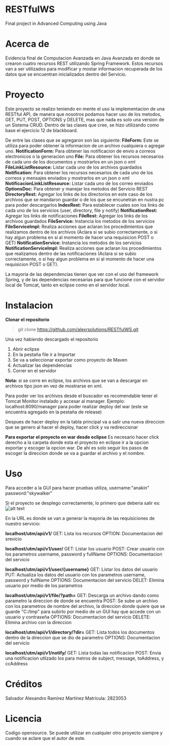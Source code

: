 # RESTfulWS
Final project in Advanced Computing using Java

# Acerca de
Evidencia final de Computacion Avanzada en Java Avanzada en donde se crearon cuatro recursos REST utilizando Spring Framework. Estos recursos van a ser utilizados para modificar y mostar informacion recuperada de los datos que se encuentran inicializados dentro del Servicio.

# Proyecto

Este proyecto se realizo teniendo en mente el uso la implementacion de una RESTful API,
de manera que nosotros podamos hacer uso de los metodos, GET, PUT, POST, OPTIONS y DELETE, mas que nada es solo una version de un Sistema CRUD. Dentro de las clases que cree, se hizo utilizando como base el ejercicio 12 de blackboard.

De entre las clases que se agregaron son las siguiente:
**FileForm:** Este se utiliza para poder obtener la informacion de un archivo cualquiera o agregar uno.
**NotificationForm:** Para obtener las notificacion de envio a correos electronicos o la generacion uno
**File:** Para obtener los recursos necesarios de cada uno de los documentos y mostrarlos en un json o xml
**FileLinkListResource:** Listar cada uno de los archivos guardados
**Notification:** Para obtener los recursos necesarios de cada uno de los correos y mensajes enviados y mostrarlos en un json o xml
**NotificacionLinkListResource:** Listar cada uno de los correo enviados
**OptionsDoc:** Para obtener y manejar los metodos del Servicio REST
**DirectoryRest:** Agregar los links de los directorios en este caso de los archivos que se mandaron guardar o de los que se encunetran en nustra pc para poder descargarlos
**IndexRest:** Para establecer cuales son los links de cada uno de los servicios (user, directory, file y notify)
**NotificationRest:** Agregar los links de notificaciones
**FileRest:** Agregar los links de los archivos guardados
**FileService:** Instancia los metodos de los servicios
**FileServiceImpl:** Realiza acciones que aclaran los procedimientos que realizamos dentro de los archivos (Aclara si se subio correctamente, o si hay algun problema en si al momento de hacer una requisicion POST o GET)
**NotificationService:** Instancia los metodos de los servicios
**NotificationServiceImpl:** Realiza acciones que aclaran los procedimientos que realizamos dentro de las notificaciones (Aclara si se subio correctamente, o si hay algun problema en si al momento de hacer una requisicion POST o GET).

La mayoria de las dependencias tienen que ver con el uso del framework Spring, y de las dependencias necesarias para que funcione con el servidor local de Tomcat, tanto en eclipse como en el servidor local.

# Instalacion
**Clonar el repositorio**
> git clone https://github.com/alexrsolutions/RESTfulWS.git

Una vez habiendo descargado el repositorio
1. Abrir eclipse
2. En la pestaña file ir a Importar
3. Se va a seleccionar exportar como proyecto de Maven
4. Actualizar las dependencias
5. Correr en el servidor

**Nota:** si se corre en eclipse, los archivos que se van a descargar
en archivos tipo json en vez de mostrarse en xml.

Para poder ver los archivos desde el buscador es recomendable tener el 
Tomcat Monitor instalado y accesar al manager. Ejemplo: localhost:8090/manager
para poder realizar deploy del war (este se encuentra agregado en la pestaña de release)

Despues de hacer deploy en la tabla principal va a salir una nueva direccion que se genero
al hacer el deploy, hacer click y va redireccionar

**Para exportar el proyecto en war desde eclipse**
Es necesario hacer click derecho a la carpeta donde esta el proyecto en eclipse
ir a la opcion exportar y escoger la opcion war. De ahi es solo seguir los pasos de 
escoger la direccion donde se va a guardar el archivo y el nombre.

# Uso
Para acceder a la GUI para hacer pruebas utiliza, username:"anakin" password:"skywalker"

Si el proyecto se desplego correctamente, lo primero que deberia salir es:
![alt text](https://firebasestorage.googleapis.com/v0/b/computacion-en-java.appspot.com/o/Computacion%20en%20Java%2Flogin.jpg?alt=media&token=d63b1bce-4b99-4545-8d6f-f922bc96552b)

En la URL es donde se van a generar la mayoria de las requisiciones de nuestro servicio:

**localhost/utm/api/v1/**
GET: Lista los recursos
OPTION: Documentacion del srevicio


**localhost/utm/api/v1/user/**
GET: Listar los usuario
POST: Crear usuario con los parametros username, password y fullName
OPTIONS: Documentacion del servicio

**localhost/utm/api/v1/user/{username}**
GET: Listar los datos del usuario
PUT: Actualiza los datos del usuario con los parametros username, password y fullName
OPTIONS: Documentacion del servicio
DELET: Elimina usuario por medio de los parametros

**localhost/utm/api/v1/file/?path=**
GET: Descarga un archivo dando como parametro la direccion de donde se encuentra
POST: Se sube un archivo con los parametros de nombre del archivo, la direccion donde quiere que se guarde "C:/tmp" para subirlo por medio de un GUI hay que accede con un usuario y contraseña
OPTIONS: Documentacion del servicio
DELETE: Elimina archivo con la direccion

**localhost/utm/api/v1/directory/?dir=**
GET: Lista todos los documentos dentro de la direccion que se dio de parametro
OPTIONS: Documentacion del servicio

**localhost/utm/api/v1/notify/**
GET: Lista todas las notificacion
POST: Envia una notificacion utlizado los para metros de  subject, message, toAddress, y ccAddress

# Créditos
Salvador Alexandro Ramírez Martínez
Matrícula: 2823053
# Licencia
Codigo opensource. Se puede utilizar en cualquier otro proyecto siempre y cuando se aclare que el autor de este.